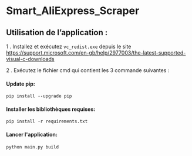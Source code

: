 # Smart_AliExpress_Scraper
## Utilisation de l’application :
1 . Installez et exécutez `vc_redist.exe` depuis le site https://support.microsoft.com/en-gb/help/2977003/the-latest-supported-visual-c-downloads

2 . Exécutez le fichier cmd qui contient les 3 commande suivantes :

#### Update pip:
```
pip install --upgrade pip
```
#### Installer les bibliothèques requises:
```
pip install -r requirements.txt
```
#### Lancer l'application:
```
python main.py build
```
